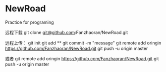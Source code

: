 # NewRoad
Practice for programing

远程下载
git clone git@github.com:Fanzhaoran/NewRoad.git

远程上传：
git init
git add  ** 
git commit -m "message"
git remote add oringin https://github.com/Fanzhaoran/NewRoad.git
git push -u origin master

或者
git remote add oringin https://github.com/Fanzhaoran/NewRoad.git
git push -u origin master
